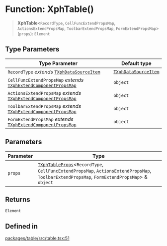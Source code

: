 # Function: XphTable()

> **XphTable**\<`RecordType`, `CellFuncExtendPropsMap`, `ActionsExtendPropsMap`, `ToolbarExtendPropsMap`, `FormExtendPropsMap`\>(`props`): `Element`

## Type Parameters

| Type Parameter | Default type |
| ------ | ------ |
| `RecordType` *extends* [`TXphDataSourceItem`](../type-aliases/TXphDataSourceItem.md) | [`TXphDataSourceItem`](../type-aliases/TXphDataSourceItem.md) |
| `CellFuncExtendPropsMap` *extends* [`TXphExtendComponentPropsMap`](../type-aliases/TXphExtendComponentPropsMap.md) | `object` |
| `ActionsExtendPropsMap` *extends* [`TXphExtendComponentPropsMap`](../type-aliases/TXphExtendComponentPropsMap.md) | `object` |
| `ToolbarExtendPropsMap` *extends* [`TXphExtendComponentPropsMap`](../type-aliases/TXphExtendComponentPropsMap.md) | `object` |
| `FormExtendPropsMap` *extends* [`TXphExtendComponentPropsMap`](../type-aliases/TXphExtendComponentPropsMap.md) | `object` |

## Parameters

| Parameter | Type |
| ------ | ------ |
| `props` | [`TXphTableProps`](../type-aliases/TXphTableProps.md)\<`RecordType`, `CellFuncExtendPropsMap`, `ActionsExtendPropsMap`, `ToolbarExtendPropsMap`, `FormExtendPropsMap`\> & `object` |

## Returns

`Element`

## Defined in

[packages/table/src/table.tsx:51](https://github.com/XiaoPiHong/xph-crud/blob/35d86c07c46a3dd83fadda70a3d1fe8dfc4260ac/packages/table/src/table.tsx#L51)
